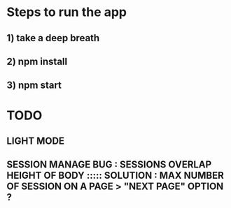 # Steps to run the app
## 1) take a deep breath
## 2) npm install
## 3) npm start

# TODO
## LIGHT MODE
## SESSION MANAGE BUG : SESSIONS OVERLAP HEIGHT OF BODY ::::: SOLUTION : MAX NUMBER OF SESSION ON A PAGE > "NEXT PAGE" OPTION ?